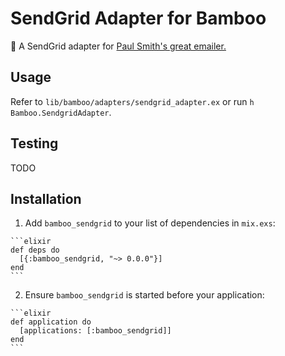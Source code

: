 # SendGrid Adapter for Bamboo

:bamboo: A SendGrid adapter for [Paul Smith's great emailer.](https://github.com/paulcsmith/bamboo)

## Usage

Refer to `lib/bamboo/adapters/sendgrid_adapter.ex` or run `h Bamboo.SendgridAdapter`.

## Testing

TODO

## Installation

  1. Add `bamboo_sendgrid` to your list of dependencies in `mix.exs`:

    ```elixir
    def deps do
      [{:bamboo_sendgrid, "~> 0.0.0"}]
    end
    ```

  2. Ensure `bamboo_sendgrid` is started before your application:

    ```elixir
    def application do
      [applications: [:bamboo_sendgrid]]
    end
    ```
